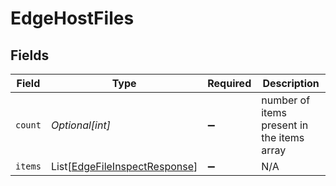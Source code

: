 # EdgeHostFiles


## Fields

| Field                                                                           | Type                                                                            | Required                                                                        | Description                                                                     |
| ------------------------------------------------------------------------------- | ------------------------------------------------------------------------------- | ------------------------------------------------------------------------------- | ------------------------------------------------------------------------------- |
| `count`                                                                         | *Optional[int]*                                                                 | :heavy_minus_sign:                                                              | number of items present in the items array                                      |
| `items`                                                                         | List[[EdgeFileInspectResponse](../../models/shared/edgefileinspectresponse.md)] | :heavy_minus_sign:                                                              | N/A                                                                             |